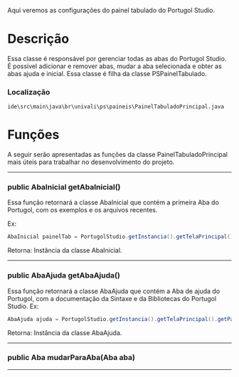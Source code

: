 Aqui veremos as configurações do painel tabulado do Portugol Studio.

# Descrição
Essa classe é responsável por gerenciar todas as abas do Portugol Studio. É possível adicionar e remover abas, mudar a aba selecionada e obter as abas ajuda e inicial. Essa classe é filha da classe PSPainelTabulado.
### Localização
`ide\src\main\java\br\univali\ps\paineis\PainelTabuladoPrincipal.java`

# Funções
A seguir serão apresentadas as funções da classe PainelTabuladoPrincipal mais úteis para trabalhar no desenvolvimento do projeto. 

------
### public AbaInicial getAbaInicial()
Essa função retornará a classe AbaInicial que contém a primeira Aba do Portugol, com os exemplos e os arquivos recentes.

Ex:
```JAVA
AbaInicial painelTab = PortugolStudio.getInstancia().getTelaPrincipal().getPainelTabulado().getAbaInicial();
```

Retorna: Instância da classe AbaInicial.

------
### public AbaAjuda getAbaAjuda() 
Essa função retornará a classe AbaAjuda que contém a Aba de ajuda do Portugol, com a documentação da Sintaxe e da Bibliotecas do Portugol Studio.
Ex:
```JAVA
AbaAjuda ajuda = PortugolStudio.getInstancia().getTelaPrincipal().getPainelTabulado().getAbaAjuda();
```

Retorna: Instância da classe AbaAjuda.

------
### public Aba mudarParaAba(Aba aba)

------

